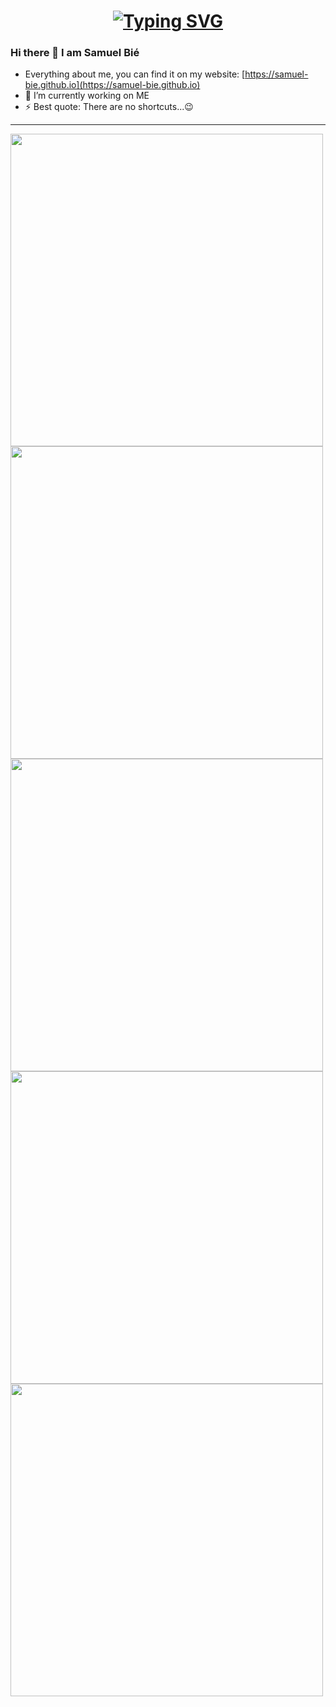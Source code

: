
<h1 align="center">
<a href="https://git.io/typing-svg"><img src="https://readme-typing-svg.demolab.com?font=Source+Sans&weight=800&size=30&pause=1000&width=435&lines=Welcome+to+my+home+page;Bem+vindo+a+minha+p%C3%A1gina+inicial" alt="Typing SVG" /></a>
</h1>



### Hi there 👋 I am Samuel Bié
- Everything about me, you can find it on my website: [https://samuel-bie.github.io](https://samuel-bie.github.io)
- 🔭 I’m currently working on ME
- ⚡ Best quote: There are no shortcuts...😉
***


<img src='http://github-profile-summary-cards.vercel.app/api/cards/profile-details?username=samuel-bie&theme=algolia' width="500px">
<img src='http://github-profile-summary-cards.vercel.app/api/cards/repos-per-language?username=samuel-bie&theme=algolia' width="500px">
<img src='http://github-profile-summary-cards.vercel.app/api/cards/most-commit-language?username=samuel-bie&theme=algolia' width="500px">
<img src='http://github-profile-summary-cards.vercel.app/api/cards/stats?username=samuel-bie&theme=algolia' width="500px">
<img src='http://github-profile-summary-cards.vercel.app/api/cards/productive-time?username=samuel-bie&theme=algolia' width="500px">


<!-- <img src='http://github-profile-summary-cards.vercel.app/api/cards/profile-details?username=samuel-bie&theme=nord_dark' width='555px'>

<img align='right' src='http://github-profile-summary-cards.vercel.app/api/cards/stats?username=samuel-bie&theme=nord_dark' width='270px'> -->

